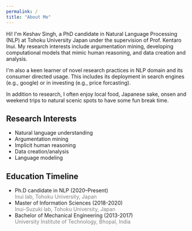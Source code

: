 ```yaml
---
permalink: /
title: "About Me"
---
```


Hi! I'm Keshav Singh, a PhD candidate in Natural Language Processing (NLP) at Tohoku University Japan under the supervision of Prof. Kentaro Inui. 
My research interests include argumentation mining, developing computational models that mimic human reasoning, and data creation and analysis. 

I'm also a keen learner of novel research practices in NLP domain and its consumer directed usage. This includes its deployment in search engines (e.g., google) or in investing (e.g., price forcasting). 

In addition to research, I often enjoy local food, Japanese sake, onsen and weekend trips to natural scenic spots to have some fun break time.  


## Research Interests
+ Natural language understanding
+ Argumentation mining
+ Implicit human reasoning 
+ Data creation/analysis 
+ Language modeling

## Education Timeline
+ Ph.D candidate in NLP (2020–Present)  
<span style="color:gray">Inui lab, Tohoku University, Japan</span>
+ Master of Information Sciences (2018-2020)  
<span style="color:gray">Inui-Suzuki lab, Tohoku University, Japan</span>
+ Bachelor of Mechanical Engineering (2013-2017)  
<span style="color:gray">University Institute of Technology, Bhopal, India</span>
